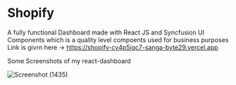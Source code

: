 # Shopify
A fully functional Dashboard made with React JS and Syncfusion UI Components which is a quality level compoents used for business purposes
Link is givrn here -> https://shopify-cy4p5iqc7-sanga-byte29.vercel.app

Some Screenshots of my react-dashboard
<img src="" />
<img src />
<img src />
<img src />

![Screenshot (1435)](https://user-images.githubusercontent.com/78073395/170886887-91154d2a-e5f9-499d-91f2-76f41e252483.png)
